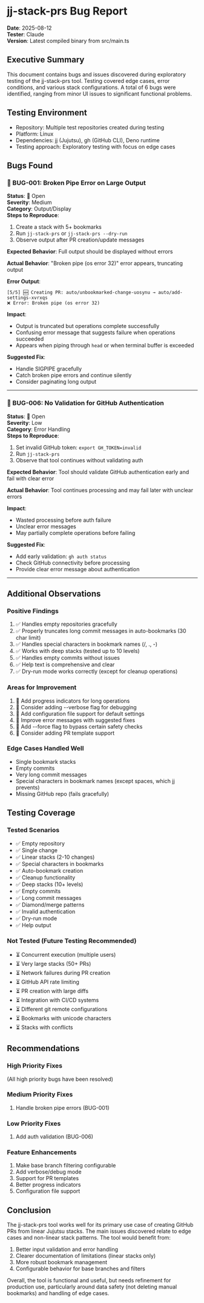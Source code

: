 # jj-stack-prs Bug Report
**Date**: 2025-08-12  
**Tester**: Claude  
**Version**: Latest compiled binary from src/main.ts

## Executive Summary
This document contains bugs and issues discovered during exploratory testing of the jj-stack-prs tool. Testing covered edge cases, error conditions, and various stack configurations. A total of 6 bugs were identified, ranging from minor UI issues to significant functional problems.

## Testing Environment
- Repository: Multiple test repositories created during testing
- Platform: Linux
- Dependencies: jj (Jujutsu), gh (GitHub CLI), Deno runtime
- Testing approach: Exploratory testing with focus on edge cases

## Bugs Found

### 🐛 BUG-001: Broken Pipe Error on Large Output
**Status**: 🔴 Open  
**Severity**: Medium  
**Category**: Output/Display  
**Steps to Reproduce**:
1. Create a stack with 5+ bookmarks
2. Run `jj-stack-prs` or `jj-stack-prs --dry-run`
3. Observe output after PR creation/update messages

**Expected Behavior**:
Full output should be displayed without errors

**Actual Behavior**:
"Broken pipe (os error 32)" error appears, truncating output

**Error Output**:
```
[5/5] 🆕 Creating PR: auto/unbookmarked-change-uosynu → auto/add-settings-xvrxqs
❌ Error: Broken pipe (os error 32)
```

**Impact**:
- Output is truncated but operations complete successfully
- Confusing error message that suggests failure when operations succeeded
- Appears when piping through `head` or when terminal buffer is exceeded

**Suggested Fix**:
- Handle SIGPIPE gracefully
- Catch broken pipe errors and continue silently
- Consider paginating long output

---





### 🐛 BUG-006: No Validation for GitHub Authentication
**Status**: 🔴 Open  
**Severity**: Low  
**Category**: Error Handling  
**Steps to Reproduce**:
1. Set invalid GitHub token: `export GH_TOKEN=invalid`
2. Run `jj-stack-prs`
3. Observe that tool continues without validating auth

**Expected Behavior**:
Tool should validate GitHub authentication early and fail with clear error

**Actual Behavior**:
Tool continues processing and may fail later with unclear errors

**Impact**:
- Wasted processing before auth failure
- Unclear error messages
- May partially complete operations before failing

**Suggested Fix**:
- Add early validation: `gh auth status`
- Check GitHub connectivity before processing
- Provide clear error message about authentication

---

## Additional Observations

### Positive Findings
1. ✅ Handles empty repositories gracefully
2. ✅ Properly truncates long commit messages in auto-bookmarks (30 char limit)
3. ✅ Handles special characters in bookmark names (/, ., -)
4. ✅ Works with deep stacks (tested up to 10 levels)
5. ✅ Handles empty commits without issues
6. ✅ Help text is comprehensive and clear
7. ✅ Dry-run mode works correctly (except for cleanup operations)

### Areas for Improvement
1. 📝 Add progress indicators for long operations
2. 📝 Consider adding --verbose flag for debugging
3. 📝 Add configuration file support for default settings
4. 📝 Improve error messages with suggested fixes
5. 📝 Add --force flag to bypass certain safety checks
6. 📝 Consider adding PR template support

### Edge Cases Handled Well
- Single bookmark stacks
- Empty commits
- Very long commit messages
- Special characters in bookmark names (except spaces, which jj prevents)
- Missing GitHub repo (fails gracefully)

## Testing Coverage

### Tested Scenarios
- ✅ Empty repository
- ✅ Single change
- ✅ Linear stacks (2-10 changes)
- ✅ Special characters in bookmarks
- ✅ Auto-bookmark creation
- ✅ Cleanup functionality
- ✅ Deep stacks (10+ levels)
- ✅ Empty commits
- ✅ Long commit messages
- ✅ Diamond/merge patterns
- ✅ Invalid authentication
- ✅ Dry-run mode
- ✅ Help output

### Not Tested (Future Testing Recommended)
- ⏳ Concurrent execution (multiple users)
- ⏳ Very large stacks (50+ PRs)
- ⏳ Network failures during PR creation
- ⏳ GitHub API rate limiting
- ⏳ PR creation with large diffs
- ⏳ Integration with CI/CD systems
- ⏳ Different git remote configurations
- ⏳ Bookmarks with unicode characters
- ⏳ Stacks with conflicts

## Recommendations

### High Priority Fixes
(All high priority bugs have been resolved)

### Medium Priority Fixes
1. Handle broken pipe errors (BUG-001)

### Low Priority Fixes
1. Add auth validation (BUG-006)

### Feature Enhancements
1. Make base branch filtering configurable
2. Add verbose/debug mode
3. Support for PR templates
4. Better progress indicators
5. Configuration file support

## Conclusion

The jj-stack-prs tool works well for its primary use case of creating GitHub PRs from linear Jujutsu stacks. The main issues discovered relate to edge cases and non-linear stack patterns. The tool would benefit from:

1. Better input validation and error handling
2. Clearer documentation of limitations (linear stacks only)
3. More robust bookmark management
4. Configurable behavior for base branches and filters

Overall, the tool is functional and useful, but needs refinement for production use, particularly around data safety (not deleting manual bookmarks) and handling of edge cases.